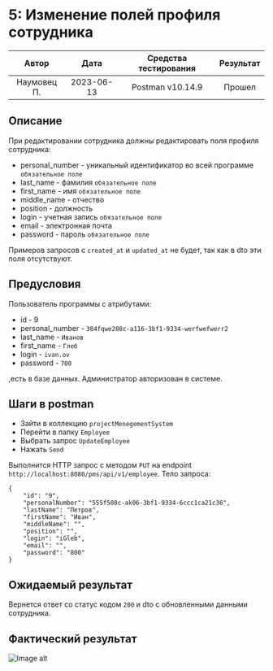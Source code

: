 # 5: Изменение полей профиля сотрудника

|    Автор    |    Дата    | Средства тестирования | Результат |
|:-----------:|:----------:|:---------------------:|:---------:|
| Наумовец П. | 2023-06-13 |   Postman v10.14.9    |  Прошел   |

## Описание

При редактировании сотрудника должны редактировать поля профиля сотрудника:

* personal_number - уникальный идентификатор во всей программе `обязательное поле`
* last_name - фамилия `обязательное поле`
* first_name - имя `обязательное поле`
* middle_name - отчество
* position - должность
* login - учетная запись `обязательное поле`
* email - электронная почта
* password - пароль `обязательное поле`

Примеров запросов с `created_at` и `updated_at` не будет, так как в dto эти поля отсутствуют.

## Предусловия

Пользователь программы с атрибутами:

* id - 9
* personal_number - `384fqwe208c-a116-3bf1-9334-werfwefwerr2`
* last_name - `Иванов`
* first_name - `Глеб`
* login - `ivan.ov`
* password - `700`

,есть в базе данных. Администратор авторизован в системе.

## Шаги в postman

* Зайти в коллекцию `projectMenegementSystem`
* Перейти в папку `Employee`
* Выбрать запрос `UpdateEmployee`
* Нажать `Send`

Выполнится HTTP запрос с методом `PUT` на endpoint `http://localhost:8080/pms/api/v1/employee`. Тело запроса:

```
{
    "id": "9",
    "personalNumber": "555f508c-ak06-3bf1-9334-6ccc1ca21c36",
    "lastName": "Петров",
    "firstName": "Иван",
    "middleName": "",
    "position": "",
    "login": "iGleb",
    "email": "",
    "password": "800"
}
```

## Ожидаемый результат

Вернется ответ со статус кодом `200` и dto с обновленными данными сотрудника.

## Фактический результат

![Image alt]()
